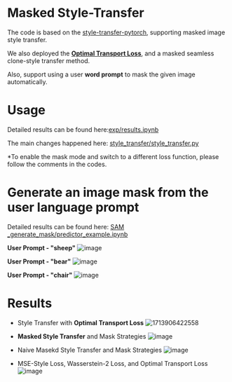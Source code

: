 # Masked Style-Transfer

The code is based on the [style-transfer-pytorch](https://github.com/crowsonkb/style-transfer-pytorch/tree/master), supporting masked image style transfer.

We also deployed the [**Optimal Transport Loss**](https://aclanthology.org/2022.naacl-main.182.pdf), and a masked seamless clone-style transfer method.

Also, support using a user **word prompt** to mask the given image automatically.

# Usage
Detailed results can be found here:[exp/results.ipynb](https://github.com/wrencanfly/masked-style-transfer/blob/main/exp/results.ipynb)

The main changes happened here: [style_transfer/style_transfer.py](https://github.com/wrencanfly/masked-style-transfer/blob/main/style_transfer/style_transfer.py)


*To enable the mask mode and switch to a different loss function, please follow the comments in the codes.

# Generate an image mask from the user language prompt
Detailed results can be found here: [SAM _generate_mask/predictor_example.ipynb](https://github.com/wrencanfly/masked-style-transfer/blob/main/SAM%20_generate_mask/predictor_example.ipynb)

**User Prompt - "sheep"**
![image](https://github.com/wrencanfly/masked-style-transfer/assets/56505931/0ffd7b40-77ff-4852-9614-1014b0800132)

**User Prompt - "bear"**
![image](https://github.com/wrencanfly/masked-style-transfer/assets/56505931/bfae278e-6ff6-4a6b-86a8-c8de7b230c4e)

**User Prompt - "chair"**
![image](https://github.com/wrencanfly/masked-style-transfer/assets/56505931/cd71ec34-fbf9-43cb-99b6-94cae21f5068)


# Results

- Style Transfer with **Optimal Transport Loss**
  ![1713906422558](https://github.com/wrencanfly/masked-style-transfer/assets/56505931/91743f53-cba4-4ccb-9ce0-2a2c3243f96a)

- **Masked Style Transfer** and Mask Strategies
  ![image](https://github.com/wrencanfly/masked-style-transfer/assets/56505931/b4c8447e-23de-455c-935b-174f4c82b7b6)


- Naive Masekd Style Transfer and Mask Strategies
  ![image](https://github.com/wrencanfly/masked-style-transfer/assets/56505931/8c91dbb1-80d5-4b74-a0f8-a6afae9047f2)

  
- MSE-Style Loss, Wasserstein-2 Loss, and  Optimal Transport Loss
  ![image](https://github.com/wrencanfly/masked-style-transfer/assets/56505931/c28fbf14-96d1-41c8-ba68-ceddc67799fe)




